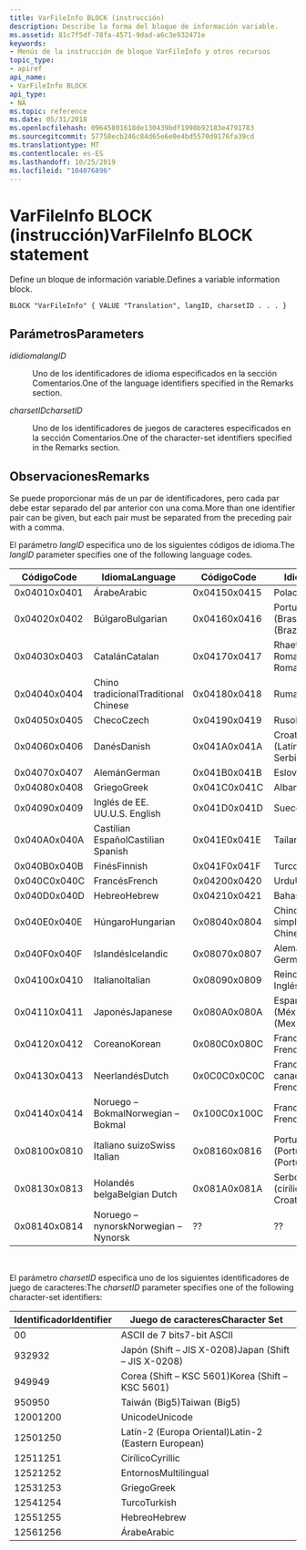 ```yaml
---
title: VarFileInfo BLOCK (instrucción)
description: Describe la forma del bloque de información variable.
ms.assetid: 81c7f5df-78fa-4571-9dad-a6c3e932471e
keywords:
- Menús de la instrucción de bloque VarFileInfo y otros recursos
topic_type:
- apiref
api_name:
- VarFileInfo BLOCK
api_type:
- NA
ms.topic: reference
ms.date: 05/31/2018
ms.openlocfilehash: 09645801618de130439bdf1998b92183e4791783
ms.sourcegitcommit: 57758ecb246c84d65e6e0e4bd5570d9176fa39cd
ms.translationtype: MT
ms.contentlocale: es-ES
ms.lasthandoff: 10/25/2019
ms.locfileid: "104076896"
---
```

# <a name="varfileinfo-block-statement"></a><span data-ttu-id="fff49-104">VarFileInfo BLOCK (instrucción)</span><span class="sxs-lookup"><span data-stu-id="fff49-104">VarFileInfo BLOCK statement</span></span>

<span data-ttu-id="fff49-105">Define un bloque de información variable.</span><span class="sxs-lookup"><span data-stu-id="fff49-105">Defines a variable information block.</span></span>

``` syntax
BLOCK "VarFileInfo" { VALUE "Translation", langID, charsetID . . . }
```

## <a name="parameters"></a><span data-ttu-id="fff49-106">Parámetros</span><span class="sxs-lookup"><span data-stu-id="fff49-106">Parameters</span></span>

<dl> <dt>

<span data-ttu-id="fff49-107"><span id="langID"></span><span id="langid"></span><span id="LANGID"></span>*ididioma*</span><span class="sxs-lookup"><span data-stu-id="fff49-107"><span id="langID"></span><span id="langid"></span><span id="LANGID"></span>*langID*</span></span>
</dt> <dd>

<span data-ttu-id="fff49-108">Uno de los identificadores de idioma especificados en la sección Comentarios.</span><span class="sxs-lookup"><span data-stu-id="fff49-108">One of the language identifiers specified in the Remarks section.</span></span>

</dd> <dt>

<span data-ttu-id="fff49-109"><span id="charsetID"></span><span id="charsetid"></span><span id="CHARSETID"></span>*charsetID*</span><span class="sxs-lookup"><span data-stu-id="fff49-109"><span id="charsetID"></span><span id="charsetid"></span><span id="CHARSETID"></span>*charsetID*</span></span>
</dt> <dd>

<span data-ttu-id="fff49-110">Uno de los identificadores de juegos de caracteres especificados en la sección Comentarios.</span><span class="sxs-lookup"><span data-stu-id="fff49-110">One of the character-set identifiers specified in the Remarks section.</span></span>

</dd> </dl>

## <a name="remarks"></a><span data-ttu-id="fff49-111">Observaciones</span><span class="sxs-lookup"><span data-stu-id="fff49-111">Remarks</span></span>

<span data-ttu-id="fff49-112">Se puede proporcionar más de un par de identificadores, pero cada par debe estar separado del par anterior con una coma.</span><span class="sxs-lookup"><span data-stu-id="fff49-112">More than one identifier pair can be given, but each pair must be separated from the preceding pair with a comma.</span></span>

<span data-ttu-id="fff49-113">El parámetro *langID* especifica uno de los siguientes códigos de idioma.</span><span class="sxs-lookup"><span data-stu-id="fff49-113">The *langID* parameter specifies one of the following language codes.</span></span>



| <span data-ttu-id="fff49-114">Código</span><span class="sxs-lookup"><span data-stu-id="fff49-114">Code</span></span>   | <span data-ttu-id="fff49-115">Idioma</span><span class="sxs-lookup"><span data-stu-id="fff49-115">Language</span></span>            | <span data-ttu-id="fff49-116">Código</span><span class="sxs-lookup"><span data-stu-id="fff49-116">Code</span></span>   | <span data-ttu-id="fff49-117">Idioma</span><span class="sxs-lookup"><span data-stu-id="fff49-117">Language</span></span>                  |
|--------|---------------------|--------|---------------------------|
| <span data-ttu-id="fff49-118">0x0401</span><span class="sxs-lookup"><span data-stu-id="fff49-118">0x0401</span></span> | <span data-ttu-id="fff49-119">Árabe</span><span class="sxs-lookup"><span data-stu-id="fff49-119">Arabic</span></span>              | <span data-ttu-id="fff49-120">0x0415</span><span class="sxs-lookup"><span data-stu-id="fff49-120">0x0415</span></span> | <span data-ttu-id="fff49-121">Polaco</span><span class="sxs-lookup"><span data-stu-id="fff49-121">Polish</span></span>                    |
| <span data-ttu-id="fff49-122">0x0402</span><span class="sxs-lookup"><span data-stu-id="fff49-122">0x0402</span></span> | <span data-ttu-id="fff49-123">Búlgaro</span><span class="sxs-lookup"><span data-stu-id="fff49-123">Bulgarian</span></span>           | <span data-ttu-id="fff49-124">0x0416</span><span class="sxs-lookup"><span data-stu-id="fff49-124">0x0416</span></span> | <span data-ttu-id="fff49-125">Portugués (Brasil)</span><span class="sxs-lookup"><span data-stu-id="fff49-125">Portuguese (Brazil)</span></span>       |
| <span data-ttu-id="fff49-126">0x0403</span><span class="sxs-lookup"><span data-stu-id="fff49-126">0x0403</span></span> | <span data-ttu-id="fff49-127">Catalán</span><span class="sxs-lookup"><span data-stu-id="fff49-127">Catalan</span></span>             | <span data-ttu-id="fff49-128">0x0417</span><span class="sxs-lookup"><span data-stu-id="fff49-128">0x0417</span></span> | <span data-ttu-id="fff49-129">Rhaeto-Romanic</span><span class="sxs-lookup"><span data-stu-id="fff49-129">Rhaeto-Romanic</span></span>            |
| <span data-ttu-id="fff49-130">0x0404</span><span class="sxs-lookup"><span data-stu-id="fff49-130">0x0404</span></span> | <span data-ttu-id="fff49-131">Chino tradicional</span><span class="sxs-lookup"><span data-stu-id="fff49-131">Traditional Chinese</span></span> | <span data-ttu-id="fff49-132">0x0418</span><span class="sxs-lookup"><span data-stu-id="fff49-132">0x0418</span></span> | <span data-ttu-id="fff49-133">Rumano</span><span class="sxs-lookup"><span data-stu-id="fff49-133">Romanian</span></span>                  |
| <span data-ttu-id="fff49-134">0x0405</span><span class="sxs-lookup"><span data-stu-id="fff49-134">0x0405</span></span> | <span data-ttu-id="fff49-135">Checo</span><span class="sxs-lookup"><span data-stu-id="fff49-135">Czech</span></span>               | <span data-ttu-id="fff49-136">0x0419</span><span class="sxs-lookup"><span data-stu-id="fff49-136">0x0419</span></span> | <span data-ttu-id="fff49-137">Ruso</span><span class="sxs-lookup"><span data-stu-id="fff49-137">Russian</span></span>                   |
| <span data-ttu-id="fff49-138">0x0406</span><span class="sxs-lookup"><span data-stu-id="fff49-138">0x0406</span></span> | <span data-ttu-id="fff49-139">Danés</span><span class="sxs-lookup"><span data-stu-id="fff49-139">Danish</span></span>              | <span data-ttu-id="fff49-140">0x041A</span><span class="sxs-lookup"><span data-stu-id="fff49-140">0x041A</span></span> | <span data-ttu-id="fff49-141">Croato-Serbian (Latín)</span><span class="sxs-lookup"><span data-stu-id="fff49-141">Croato-Serbian (Latin)</span></span>    |
| <span data-ttu-id="fff49-142">0x0407</span><span class="sxs-lookup"><span data-stu-id="fff49-142">0x0407</span></span> | <span data-ttu-id="fff49-143">Alemán</span><span class="sxs-lookup"><span data-stu-id="fff49-143">German</span></span>              | <span data-ttu-id="fff49-144">0x041B</span><span class="sxs-lookup"><span data-stu-id="fff49-144">0x041B</span></span> | <span data-ttu-id="fff49-145">Eslovaco</span><span class="sxs-lookup"><span data-stu-id="fff49-145">Slovak</span></span>                    |
| <span data-ttu-id="fff49-146">0x0408</span><span class="sxs-lookup"><span data-stu-id="fff49-146">0x0408</span></span> | <span data-ttu-id="fff49-147">Griego</span><span class="sxs-lookup"><span data-stu-id="fff49-147">Greek</span></span>               | <span data-ttu-id="fff49-148">0x041C</span><span class="sxs-lookup"><span data-stu-id="fff49-148">0x041C</span></span> | <span data-ttu-id="fff49-149">Albanés</span><span class="sxs-lookup"><span data-stu-id="fff49-149">Albanian</span></span>                  |
| <span data-ttu-id="fff49-150">0x0409</span><span class="sxs-lookup"><span data-stu-id="fff49-150">0x0409</span></span> | <span data-ttu-id="fff49-151">Inglés de EE. UU.</span><span class="sxs-lookup"><span data-stu-id="fff49-151">U.S. English</span></span>        | <span data-ttu-id="fff49-152">0x041D</span><span class="sxs-lookup"><span data-stu-id="fff49-152">0x041D</span></span> | <span data-ttu-id="fff49-153">Sueco</span><span class="sxs-lookup"><span data-stu-id="fff49-153">Swedish</span></span>                   |
| <span data-ttu-id="fff49-154">0x040A</span><span class="sxs-lookup"><span data-stu-id="fff49-154">0x040A</span></span> | <span data-ttu-id="fff49-155">Castilian Español</span><span class="sxs-lookup"><span data-stu-id="fff49-155">Castilian Spanish</span></span>   | <span data-ttu-id="fff49-156">0x041E</span><span class="sxs-lookup"><span data-stu-id="fff49-156">0x041E</span></span> | <span data-ttu-id="fff49-157">Tailandés</span><span class="sxs-lookup"><span data-stu-id="fff49-157">Thai</span></span>                      |
| <span data-ttu-id="fff49-158">0x040B</span><span class="sxs-lookup"><span data-stu-id="fff49-158">0x040B</span></span> | <span data-ttu-id="fff49-159">Finés</span><span class="sxs-lookup"><span data-stu-id="fff49-159">Finnish</span></span>             | <span data-ttu-id="fff49-160">0x041F</span><span class="sxs-lookup"><span data-stu-id="fff49-160">0x041F</span></span> | <span data-ttu-id="fff49-161">Turco</span><span class="sxs-lookup"><span data-stu-id="fff49-161">Turkish</span></span>                   |
| <span data-ttu-id="fff49-162">0x040C</span><span class="sxs-lookup"><span data-stu-id="fff49-162">0x040C</span></span> | <span data-ttu-id="fff49-163">Francés</span><span class="sxs-lookup"><span data-stu-id="fff49-163">French</span></span>              | <span data-ttu-id="fff49-164">0x0420</span><span class="sxs-lookup"><span data-stu-id="fff49-164">0x0420</span></span> | <span data-ttu-id="fff49-165">Urdu</span><span class="sxs-lookup"><span data-stu-id="fff49-165">Urdu</span></span>                      |
| <span data-ttu-id="fff49-166">0x040D</span><span class="sxs-lookup"><span data-stu-id="fff49-166">0x040D</span></span> | <span data-ttu-id="fff49-167">Hebreo</span><span class="sxs-lookup"><span data-stu-id="fff49-167">Hebrew</span></span>              | <span data-ttu-id="fff49-168">0x0421</span><span class="sxs-lookup"><span data-stu-id="fff49-168">0x0421</span></span> | <span data-ttu-id="fff49-169">Bahasa</span><span class="sxs-lookup"><span data-stu-id="fff49-169">Bahasa</span></span>                    |
| <span data-ttu-id="fff49-170">0x040E</span><span class="sxs-lookup"><span data-stu-id="fff49-170">0x040E</span></span> | <span data-ttu-id="fff49-171">Húngaro</span><span class="sxs-lookup"><span data-stu-id="fff49-171">Hungarian</span></span>           | <span data-ttu-id="fff49-172">0x0804</span><span class="sxs-lookup"><span data-stu-id="fff49-172">0x0804</span></span> | <span data-ttu-id="fff49-173">Chino simplificado</span><span class="sxs-lookup"><span data-stu-id="fff49-173">Simplified Chinese</span></span>        |
| <span data-ttu-id="fff49-174">0x040F</span><span class="sxs-lookup"><span data-stu-id="fff49-174">0x040F</span></span> | <span data-ttu-id="fff49-175">Islandés</span><span class="sxs-lookup"><span data-stu-id="fff49-175">Icelandic</span></span>           | <span data-ttu-id="fff49-176">0x0807</span><span class="sxs-lookup"><span data-stu-id="fff49-176">0x0807</span></span> | <span data-ttu-id="fff49-177">Alemán suizo</span><span class="sxs-lookup"><span data-stu-id="fff49-177">Swiss German</span></span>              |
| <span data-ttu-id="fff49-178">0x0410</span><span class="sxs-lookup"><span data-stu-id="fff49-178">0x0410</span></span> | <span data-ttu-id="fff49-179">Italiano</span><span class="sxs-lookup"><span data-stu-id="fff49-179">Italian</span></span>             | <span data-ttu-id="fff49-180">0x0809</span><span class="sxs-lookup"><span data-stu-id="fff49-180">0x0809</span></span> | <span data-ttu-id="fff49-181">Reino Unido</span><span class="sxs-lookup"><span data-stu-id="fff49-181">U.K.</span></span> <span data-ttu-id="fff49-182">Inglés</span><span class="sxs-lookup"><span data-stu-id="fff49-182">English</span></span>              |
| <span data-ttu-id="fff49-183">0x0411</span><span class="sxs-lookup"><span data-stu-id="fff49-183">0x0411</span></span> | <span data-ttu-id="fff49-184">Japonés</span><span class="sxs-lookup"><span data-stu-id="fff49-184">Japanese</span></span>            | <span data-ttu-id="fff49-185">0x080A</span><span class="sxs-lookup"><span data-stu-id="fff49-185">0x080A</span></span> | <span data-ttu-id="fff49-186">Español (México)</span><span class="sxs-lookup"><span data-stu-id="fff49-186">Spanish (Mexico)</span></span>          |
| <span data-ttu-id="fff49-187">0x0412</span><span class="sxs-lookup"><span data-stu-id="fff49-187">0x0412</span></span> | <span data-ttu-id="fff49-188">Coreano</span><span class="sxs-lookup"><span data-stu-id="fff49-188">Korean</span></span>              | <span data-ttu-id="fff49-189">0x080C</span><span class="sxs-lookup"><span data-stu-id="fff49-189">0x080C</span></span> | <span data-ttu-id="fff49-190">Francés belga</span><span class="sxs-lookup"><span data-stu-id="fff49-190">Belgian French</span></span>            |
| <span data-ttu-id="fff49-191">0x0413</span><span class="sxs-lookup"><span data-stu-id="fff49-191">0x0413</span></span> | <span data-ttu-id="fff49-192">Neerlandés</span><span class="sxs-lookup"><span data-stu-id="fff49-192">Dutch</span></span>               | <span data-ttu-id="fff49-193">0x0C0C</span><span class="sxs-lookup"><span data-stu-id="fff49-193">0x0C0C</span></span> | <span data-ttu-id="fff49-194">Francés canadiense</span><span class="sxs-lookup"><span data-stu-id="fff49-194">Canadian French</span></span>           |
| <span data-ttu-id="fff49-195">0x0414</span><span class="sxs-lookup"><span data-stu-id="fff49-195">0x0414</span></span> | <span data-ttu-id="fff49-196">Noruego – Bokmal</span><span class="sxs-lookup"><span data-stu-id="fff49-196">Norwegian – Bokmal</span></span>  | <span data-ttu-id="fff49-197">0x100C</span><span class="sxs-lookup"><span data-stu-id="fff49-197">0x100C</span></span> | <span data-ttu-id="fff49-198">Francés suizo</span><span class="sxs-lookup"><span data-stu-id="fff49-198">Swiss French</span></span>              |
| <span data-ttu-id="fff49-199">0x0810</span><span class="sxs-lookup"><span data-stu-id="fff49-199">0x0810</span></span> | <span data-ttu-id="fff49-200">Italiano suizo</span><span class="sxs-lookup"><span data-stu-id="fff49-200">Swiss Italian</span></span>       | <span data-ttu-id="fff49-201">0x0816</span><span class="sxs-lookup"><span data-stu-id="fff49-201">0x0816</span></span> | <span data-ttu-id="fff49-202">Portugués (Portugal)</span><span class="sxs-lookup"><span data-stu-id="fff49-202">Portuguese (Portugal)</span></span>     |
| <span data-ttu-id="fff49-203">0x0813</span><span class="sxs-lookup"><span data-stu-id="fff49-203">0x0813</span></span> | <span data-ttu-id="fff49-204">Holandés belga</span><span class="sxs-lookup"><span data-stu-id="fff49-204">Belgian Dutch</span></span>       | <span data-ttu-id="fff49-205">0x081A</span><span class="sxs-lookup"><span data-stu-id="fff49-205">0x081A</span></span> | <span data-ttu-id="fff49-206">Serbo-Croatian (cirílico)</span><span class="sxs-lookup"><span data-stu-id="fff49-206">Serbo-Croatian (Cyrillic)</span></span> |
| <span data-ttu-id="fff49-207">0x0814</span><span class="sxs-lookup"><span data-stu-id="fff49-207">0x0814</span></span> | <span data-ttu-id="fff49-208">Noruego – nynorsk</span><span class="sxs-lookup"><span data-stu-id="fff49-208">Norwegian – Nynorsk</span></span> | <span data-ttu-id="fff49-209">?</span><span class="sxs-lookup"><span data-stu-id="fff49-209">?</span></span>      | <span data-ttu-id="fff49-210">?</span><span class="sxs-lookup"><span data-stu-id="fff49-210">?</span></span>                         |



 

<span data-ttu-id="fff49-211">El parámetro *charsetID* especifica uno de los siguientes identificadores de juego de caracteres:</span><span class="sxs-lookup"><span data-stu-id="fff49-211">The *charsetID* parameter specifies one of the following character-set identifiers:</span></span>



| <span data-ttu-id="fff49-212">Identificador</span><span class="sxs-lookup"><span data-stu-id="fff49-212">Identifier</span></span> | <span data-ttu-id="fff49-213">Juego de caracteres</span><span class="sxs-lookup"><span data-stu-id="fff49-213">Character Set</span></span>              |
|------------|----------------------------|
| <span data-ttu-id="fff49-214">0</span><span class="sxs-lookup"><span data-stu-id="fff49-214">0</span></span>          | <span data-ttu-id="fff49-215">ASCII de 7 bits</span><span class="sxs-lookup"><span data-stu-id="fff49-215">7-bit ASCII</span></span>                |
| <span data-ttu-id="fff49-216">932</span><span class="sxs-lookup"><span data-stu-id="fff49-216">932</span></span>        | <span data-ttu-id="fff49-217">Japón (Shift – JIS X-0208)</span><span class="sxs-lookup"><span data-stu-id="fff49-217">Japan (Shift – JIS X-0208)</span></span> |
| <span data-ttu-id="fff49-218">949</span><span class="sxs-lookup"><span data-stu-id="fff49-218">949</span></span>        | <span data-ttu-id="fff49-219">Corea (Shift – KSC 5601)</span><span class="sxs-lookup"><span data-stu-id="fff49-219">Korea (Shift – KSC 5601)</span></span>   |
| <span data-ttu-id="fff49-220">950</span><span class="sxs-lookup"><span data-stu-id="fff49-220">950</span></span>        | <span data-ttu-id="fff49-221">Taiwán (Big5)</span><span class="sxs-lookup"><span data-stu-id="fff49-221">Taiwan (Big5)</span></span>              |
| <span data-ttu-id="fff49-222">1200</span><span class="sxs-lookup"><span data-stu-id="fff49-222">1200</span></span>       | <span data-ttu-id="fff49-223">Unicode</span><span class="sxs-lookup"><span data-stu-id="fff49-223">Unicode</span></span>                    |
| <span data-ttu-id="fff49-224">1250</span><span class="sxs-lookup"><span data-stu-id="fff49-224">1250</span></span>       | <span data-ttu-id="fff49-225">Latín-2 (Europa Oriental)</span><span class="sxs-lookup"><span data-stu-id="fff49-225">Latin-2 (Eastern European)</span></span> |
| <span data-ttu-id="fff49-226">1251</span><span class="sxs-lookup"><span data-stu-id="fff49-226">1251</span></span>       | <span data-ttu-id="fff49-227">Cirílico</span><span class="sxs-lookup"><span data-stu-id="fff49-227">Cyrillic</span></span>                   |
| <span data-ttu-id="fff49-228">1252</span><span class="sxs-lookup"><span data-stu-id="fff49-228">1252</span></span>       | <span data-ttu-id="fff49-229">Entornos</span><span class="sxs-lookup"><span data-stu-id="fff49-229">Multilingual</span></span>               |
| <span data-ttu-id="fff49-230">1253</span><span class="sxs-lookup"><span data-stu-id="fff49-230">1253</span></span>       | <span data-ttu-id="fff49-231">Griego</span><span class="sxs-lookup"><span data-stu-id="fff49-231">Greek</span></span>                      |
| <span data-ttu-id="fff49-232">1254</span><span class="sxs-lookup"><span data-stu-id="fff49-232">1254</span></span>       | <span data-ttu-id="fff49-233">Turco</span><span class="sxs-lookup"><span data-stu-id="fff49-233">Turkish</span></span>                    |
| <span data-ttu-id="fff49-234">1255</span><span class="sxs-lookup"><span data-stu-id="fff49-234">1255</span></span>       | <span data-ttu-id="fff49-235">Hebreo</span><span class="sxs-lookup"><span data-stu-id="fff49-235">Hebrew</span></span>                     |
| <span data-ttu-id="fff49-236">1256</span><span class="sxs-lookup"><span data-stu-id="fff49-236">1256</span></span>       | <span data-ttu-id="fff49-237">Árabe</span><span class="sxs-lookup"><span data-stu-id="fff49-237">Arabic</span></span>                     |



 

 

 




